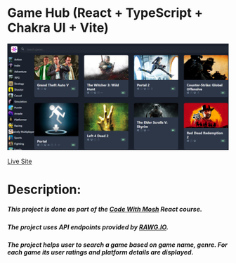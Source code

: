 # Game Hub (React + TypeScript + Chakra UI + Vite)

![game_hub_landing_page](./src/assets/game_hub.png)

[Live Site](https://game-hub2-khaki.vercel.app/)

# Description:
##### This project is done as part of the [Code With Mosh](https://codewithmosh.com) React course. 
##### The project uses API endpoints provided by [RAWG.IO](https://rawg.io/apidocs).
##### The project helps user to search a game based on game name, genre. For each game its user ratings and platform details are displayed. 
